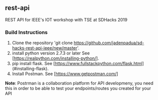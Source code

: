 ## rest-api
REST API for IEEE's IOT workshop with TSE at SDHacks 2019

### Build Instructions
1. Clone the repository 'git clone https://github.com/jadenpadua/sd-hacks-rest-api-ieee/new/master'.
2. install python version 2.7.3 or later See [https://realpython.com/installing-python/].
3. pip install flask. See [https://www.fullstackpython.com/flask.html] (#installing-flask).
4. Install Postman. See [https://www.getpostman.com/] 

**Note**: Postrman is a collaboration platform for API developmeny, you need this in order to
be able to test your endpoints/routes you created for your API 
